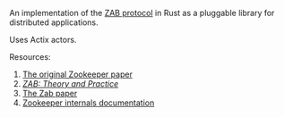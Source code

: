 An implementation of the [ZAB protocol](https://distributedalgorithm.wordpress.com/2015/06/20/architecture-of-zab-zookeeper-atomic-broadcast-protocol/) in Rust as a pluggable library for distributed applications.

Uses Actix actors.

Resources:

1. [The original Zookeeper paper](https://www.usenix.org/legacy/event/atc10/tech/full_papers/Hunt.pdf)
2. [_ZAB: Theory and Practice_](http://www.tcs.hut.fi/Studies/T-79.5001/reports/2012-deSouzaMedeiros.pdf)
3. [The Zab paper](https://knowably-attachments.s3.amazonaws.com/u/55b69a1ce4b00ab397d67250/7c8734d3cf02154499a9b3161ef9f575/Zab_2011.pdf)
4. [Zookeeper internals documentation](https://zookeeper.apache.org/doc/r3.3.4/zookeeperInternals.html)
